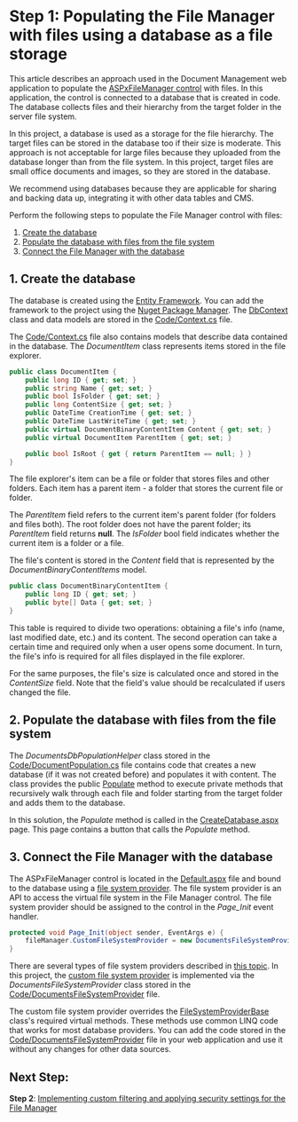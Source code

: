 # Step 1: Populating the File Manager with files using a database as a file storage

This article describes an approach used in the Document Management web application to populate the [ASPxFileManager control](https://docs.devexpress.com/AspNet/9030/asp.net-webforms-controls/file-management/file-manager/aspxfilemanager-overview) with files. In this application, the control is connected to a database that is created in code. The database collects files and their hierarchy from the target folder in the server file system.

In this project, a database is used as a storage for the file hierarchy. The target files can be stored in the database too if their size is moderate. This approach is not acceptable for large files because they uploaded from the database longer than from the file system. In this project, target files are small office documents and images, so they are stored in the database.

We recommend using databases because they are applicable for sharing and backing data up, integrating it with other data tables and CMS. 

Perform the following steps to populate the File Manager control with files:

1. [Create the database](#1-create-the-database)
2. [Populate the database with files from the file system](#2-populate-the-database-with-files-from-the-file-system) 
2. [Connect the File Manager with the database](#3-connect-the-File-Manager-with-the-database)


## 1. Create the database

The database is created using the [Entity Framework](https://docs.microsoft.com/en-us/dotnet/framework/data/adonet/ef/overview). You can add the framework to the project using the [Nuget Package Manager](https://www.nuget.org/packages/EntityFramework/). The [DbContext](https://msdn.microsoft.com/en-us/library/system.data.entity.dbcontext(v=vs.113).aspx) class and data models are stored in the [Code/Context.cs](https://github.com/dplatonovdx/DocumentManagementDemo/blob/docTest/DocumentManagementDemo/DocumentManagementDemo/Code/Context.cs) file.

The [Code/Context.cs](https://github.com/dplatonovdx/DocumentManagementDemo/blob/docTest/DocumentManagementDemo/DocumentManagementDemo/Code/Context.cs) file also contains models that describe data contained in the database. The *DocumentItem* class represents items stored in the file explorer.

```cs
public class DocumentItem {
    public long ID { get; set; }
    public string Name { get; set; }
    public bool IsFolder { get; set; }
    public long ContentSize { get; set; }
    public DateTime CreationTime { get; set; }
    public DateTime LastWriteTime { get; set; }
    public virtual DocumentBinaryContentItem Content { get; set; }
    public virtual DocumentItem ParentItem { get; set; }

    public bool IsRoot { get { return ParentItem == null; } }
}
```

The file explorer's item can be a file or folder that stores files and other folders. Each item has a parent item - a folder that stores the current file or folder. 

The *ParentItem* field refers to the current item's parent folder (for folders and files both). The root folder does not have the parent folder; its *ParentItem* field returns **null**. The *IsFolder* bool field indicates whether the current item is a folder or a file.

The file's content is stored in the *Content* field that is represented by the *DocumentBinaryContentItems* model. 

```csharp
public class DocumentBinaryContentItem {
    public long ID { get; set; }
    public byte[] Data { get; set; }
}
```
This table is required to divide two operations: obtaining a file's info (name, last modified date, etc.) and its content. The second operation can take a certain time and required only when a user opens some document. In turn, the file's info is required for all files displayed in the file explorer.

For the same purposes, the file's size is calculated once and stored in the *ContentSize* field. Note that the field's value should be recalculated if users changed the file.


## 2. Populate the database with files from the file system

The *DocumentsDbPopulationHelper* class stored in the [Code/DocumentPopulation.cs](https://github.com/dplatonovdx/DocumentManagementDemo/blob/docTest/DocumentManagementDemo/DocumentManagementDemo/Code/DocumentsPopulation.cs) file contains code that creates a new database (if it was not created before) and populates it with content. The class provides the public [Populate](https://github.com/dplatonovdx/DocumentManagementDemo/blob/docTest/DocumentManagementDemo/DocumentManagementDemo/Code/DocumentsPopulation.cs#L7-L21) method to execute private methods that recursively walk through each file and folder starting from the target folder and adds them to the database.

In this solution, the *Populate* method is called in the [CreateDatabase.aspx](https://github.com/dplatonovdx/DocumentManagementDemo/blob/docTest/DocumentManagementDemo/DocumentManagementDemo/CreateDatabase.aspx) page. This page contains a button that calls the *Populate* method. 


## 3. Connect the File Manager with the database

The ASPxFileManager control is located in the [Default.aspx](https://github.com/dplatonovdx/DocumentManagementDemo/blob/docTest/DocumentManagementDemo/DocumentManagementDemo/Default.aspx) file and bound to the database using a [file system provider](https://docs.devexpress.com/AspNet/9905/asp.net-webforms-controls/file-management/file-manager/concepts/file-system-providers/file-system-providers-overview). The file system provider is an API to access the virtual file system in the File Manager control. The file system provider should be assigned to the control in the *Page_Init* event handler.

``` cs
protected void Page_Init(object sender, EventArgs e) {
    fileManager.CustomFileSystemProvider = new DocumentsFileSystemProvider(Utils.CurrentDataProvider);
}
```
There are several types of file system providers described in [this topic](https://docs.devexpress.com/AspNet/9905/asp.net-webforms-controls/file-management/file-manager/concepts/file-system-providers/file-system-providers-overview). In this project, the [custom file system provider](https://docs.devexpress.com/AspNet/9907/asp.net-webforms-controls/file-management/file-manager/concepts/file-system-providers/custom-file-system-provider) is implemented via the *DocumentsFileSystemProvider* class stored in the [Code/DocumentsFileSystemProvider](https://github.com/dplatonovdx/DocumentManagementDemo/blob/docTest/DocumentManagementDemo/DocumentManagementDemo/Code/DocumentsFileSystemProvider.cs) file.

The custom file system provider overrides the [FileSystemProviderBase](https://docs.devexpress.com/AspNet/DevExpress.Web.FileSystemProviderBase) class's required virtual methods. These methods use common LINQ code that works for most database providers. You can add the code stored in the [Code/DocumentsFileSystemProvider](https://github.com/dplatonovdx/DocumentManagementDemo/blob/docTest/DocumentManagementDemo/DocumentManagementDemo/Code/DocumentsFileSystemProvider.cs) file in your web application and use it without any changes for other data sources. 

## Next Step: 
**Step 2**: [Implementing custom filtering and applying security settings for the File Manager](https://github.com/dplatonovdx/DocumentManagementDemo/blob/docTest/FileManager.md)



